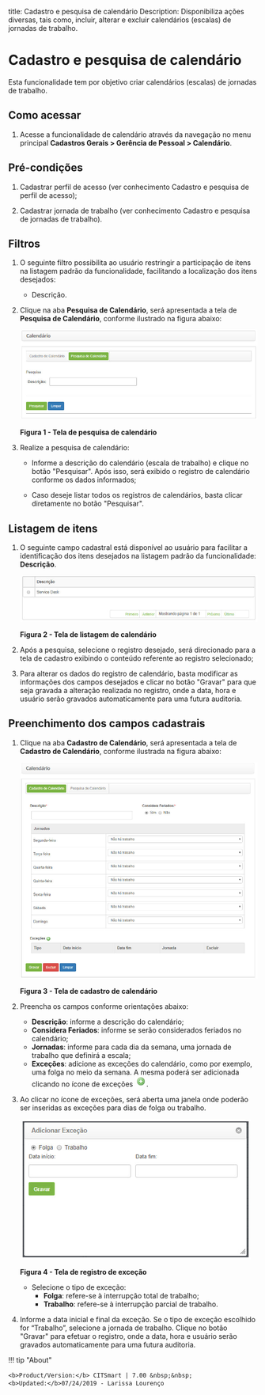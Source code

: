 title:  Cadastro e pesquisa de calendário
Description: Disponibiliza ações diversas, tais como, incluir, alterar e excluir calendários (escalas) de jornadas de trabalho. 
# Cadastro e pesquisa de calendário

Esta funcionalidade tem por objetivo criar calendários (escalas) de jornadas de trabalho.

Como acessar
---------------

1. Acesse a funcionalidade de calendário através da navegação no menu principal **Cadastros Gerais > Gerência de Pessoal > Calendário**.

Pré-condições
---------------

1. Cadastrar perfil de acesso (ver conhecimento Cadastro e pesquisa de perfil de acesso);

2. Cadastrar jornada de trabalho (ver conhecimento Cadastro e pesquisa de jornadas de trabalho).

Filtros
----------

1. O seguinte filtro possibilita ao usuário restringir a participação de itens na listagem padrão da funcionalidade, facilitando a
localização dos itens desejados:

    - Descrição.
    
2. Clique na aba **Pesquisa de Calendário**, será apresentada a tela de **Pesquisa de Calendário**, conforme ilustrado na figura 
abaixo:

    ![Pesquisa](images/calenda-img1.jpg)
    
    **Figura 1 - Tela de pesquisa de calendário**
    
3. Realize a pesquisa de calendário:

    - Informe a descrição do calendário (escala de trabalho) e clique no botão "Pesquisar". Após isso, será exibido o registro de
    calendário conforme os dados informados;
    
    - Caso deseje listar todos os registros de calendários, basta clicar diretamente no botão "Pesquisar".
    
Listagem de itens
-------------------

1. O seguinte campo cadastral está disponível ao usuário para facilitar a identificação dos itens desejados na listagem padrão da 
funcionalidade: **Descrição**.

    ![Listagem](images/calenda-img2.jpg)
    
    **Figura 2 - Tela de listagem de calendário**
    
2. Após a pesquisa, selecione o registro desejado, será direcionado para a tela de cadastro exibindo o conteúdo referente ao 
registro selecionado;

3. Para alterar os dados do registro de calendário, basta modificar as informações dos campos desejados e clicar no botão "Gravar"
para que seja gravada a alteração realizada no registro, onde a data, hora e usuário serão gravados automaticamente para uma 
futura auditoria.

Preenchimento dos campos cadastrais
--------------------------------------

1. Clique na aba **Cadastro de Calendário**, será apresentada a tela de **Cadastro de Calendário**, conforme ilustrada na figura 
abaixo:

    ![Cadastro](images/calenda-img3.jpg)
    
    **Figura 3 - Tela de cadastro de calendário**
    
2. Preencha os campos conforme orientações abaixo:

    - **Descrição**: informe a descrição do calendário;
    - **Considera Feriados**: informe se serão considerados feriados no calendário;
    - **Jornadas**: informe para cada dia da semana, uma jornada de trabalho que definirá a escala;
    - **Exceções**: adicione as exceções do calendário, como por exemplo, uma folga no meio da semana. A mesma poderá ser 
    adicionada clicando no ícone de exceções ![simbolo](images/simb-mais.green.jpg).
    
3. Ao clicar no ícone de exceções, será aberta uma janela onde poderão ser inseridas as exceções para dias de folga ou trabalho.

    ![Registro](images/calenda-img4.jpg)
    
    **Figura 4 - Tela de registro de exceção**
    
    - Selecione o tipo de exceção:
        - **Folga**: refere-se à interrupção total de trabalho;
        - **Trabalho**: refere-se à interrupção parcial de trabalho.
        
4. Informe a data inicial e final da exceção. Se o tipo de exceção escolhido for “Trabalho”, selecione a jornada de trabalho. 
Clique no botão "Gravar" para efetuar o registro, onde a data, hora e usuário serão gravados automaticamente para uma futura 
auditoria.

!!! tip "About"

    <b>Product/Version:</b> CITSmart | 7.00 &nbsp;&nbsp;
    <b>Updated:</b>07/24/2019 - Larissa Lourenço
        
